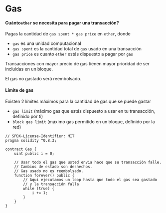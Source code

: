 # Gas

#### Cuánto`ether` se necesita para pagar una transacción? <a href="#how-much-ether-do-you-need-to-pay-for-a-transaction" id="how-much-ether-do-you-need-to-pay-for-a-transaction"></a>

Pagas la cantidad de `gas spent * gas price` en `ether`, donde

* `gas` es una unidad computacional
* `gas spent` es la cantidad total de `gas` usado en una transacción
* `gas price` es cuanto `ether` estás dispuesto a pagar por `gas`

Transacciones con mayor precio de gas tienen mayor prioridad de ser incluidas en un bloque.

El gas no gastado será reembolsado.

#### Límite de gas <a href="#gas-limit" id="gas-limit"></a>

&#x20;Existen 2 límites máximos para la cantidad de gas que se puede gastar

* `gas limit` (máximo gas que estás dispuesto a usar en tu transacción, definido por ti)
* `block gas limit` (máximo gas permitido en un bloque, definido por la red)

```
// SPDX-License-Identifier: MIT
pragma solidity ^0.8.3;

contract Gas {
    uint public i = 0;

    // Usar todo el gas que usted envia hace que su transacción falle.
    // Cambios de estado son deshechos.
    // Gas usado no es reembolsado.
    function forever() public {
        // Aqui ejecutamos un loop hasta que todo el gas sea gastado
        // y la transacción falla
        while (true) {
            i += 1;
        }
    }
}
```

